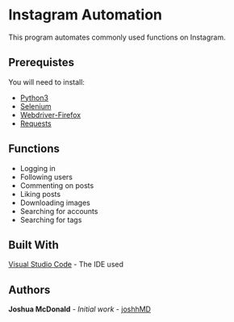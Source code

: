 # Instagram Automation

This program automates commonly used functions on Instagram.

## Prerequistes 

You will need to install: 

* [Python3](https://www.python.org)
* [Selenium](https://selenium-python.readthedocs.io/#)
* [Webdriver-Firefox](https://github.com/mozilla/geckodriver/releases)
* [Requests](https://requests.readthedocs.io/en/master/)

## Functions
* Logging in
* Following users
* Commenting on posts
* Liking posts
* Downloading images
* Searching for accounts
* Searching for tags

## Built With

[Visual Studio Code](https://code.visualstudio.com/) - The IDE used

## Authors

**Joshua McDonald** - *Initial work* - [joshhMD](https://github.com/joshhMD)
